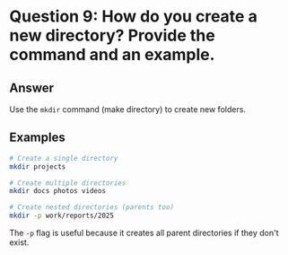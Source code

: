 # Question 9: How do you create a new directory? Provide the command and an example.

## Answer

Use the `mkdir` command (make directory) to create new folders.

## Examples

```bash
# Create a single directory
mkdir projects

# Create multiple directories
mkdir docs photos videos

# Create nested directories (parents too)
mkdir -p work/reports/2025
```

The `-p` flag is useful because it creates all parent directories if they don't exist.